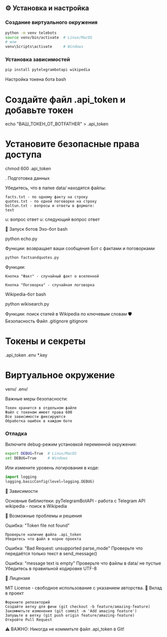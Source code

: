 ## ⚙️ Установка и настройка

### Создание виртуального окружения
```bash
python -m venv telebots
source venv/bin/activate  # Linux/MacOS
# или
venv\Scripts\activate     # Windows
```

### Установка зависимостей 
```bash
pip install pytelegrambotapi wikipedia
```

Настройка токена бота
bash

# Создайте файл .api_token и добавьте токен
echo "ВАШ_ТОКЕН_ОТ_BOTFATHER" > .api_token

# Установите безопасные права доступа
chmod 600 .api_token

. Подготовка данных

Убедитесь, что в папке data/ находятся файлы:

    facts.txt - по одному факту на строку
    quotes.txt - по одной поговорке на строку
    boltun.txt - вопросы и ответы в формате:
    text
    
u: вопрос
ответ
u: следующий вопрос
ответ

🚀 Запуск ботов
Эхо-бот
bash

python echo.py

Функции: возвращает ваши сообщения
Бот с фактами и поговорками
```bash
python factsandquotes.py
```
Функции:

    Кнопка "Факт" - случайный факт о вселенной

    Кнопка "Поговорка" - случайная поговорка

Wikipedia-бот
bash

python wikisearch.py

Функции: поиск статей в Wikipedia по ключевым словам
🛡️ Безопасность
Файл .gitignore
gitignore

# Токены и секреты
.api_token
.env
*.key

# Виртуальное окружение
venv/
.env/

Важные меры безопасности:

    Токен хранится в отдельном файле
    Файл с токеном имеет права 600
    Все зависимости фиксируются
    Обработка ошибок в каждом боте

### Отладка
Включите debug-режим установкой переменной окружения:
```bash
export DEBUG=True  # Linux/MacOS
set DEBUG=True     # Windows
```

Или измените уровень логирования в коде:
```python
import logging
logging.basicConfig(level=logging.DEBUG)
```
📝 Зависимости

Основные библиотеки:
    pyTelegramBotAPI - работа с Telegram API
    wikipedia - поиск в Wikipedia

🔧 Возможные проблемы и решения

Ошибка: "Token file not found"

    Проверьте наличие файла .api_token
    Убедитесь что файл в корне проекта

Ошибка: "Bad Request: unsupported parse_mode"
    Проверьте что передаётся только текст в send_message()

Ошибка: "message text is empty"
    Проверьте что файлы в data/ не пустые
    Убедитесь в правильной кодировке UTF-8

📄 Лицензия

MIT License - свободное использование с указанием авторства.
🤝 Вклад в проект

    Форкните репозиторий
    Создайте ветку для фичи (git checkout -b feature/amazing-feature)
    Закоммитьте изменения (git commit -m 'Add amazing feature')
    Запушьте в ветку (git push origin feature/amazing-feature)
    Откройте Pull Request
⚠️ ВАЖНО: Никогда не коммитьте файл .api_token в Git!



